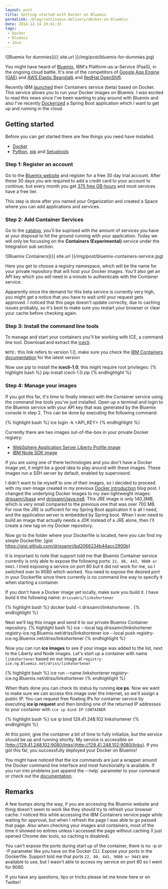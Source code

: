 ```yaml
---
layout: post
title: Getting started with Docker on Bluemix
permalink: /blog/continuous-delivery/docker-on-bluemix/
date: 2014-12-14 19:41:33
tags:
 - Docker
 - Bluemix
 - Java
---
```


![Bluemix for dummies]({{ site.url }}/img/post/bluemix-for-dummies.jpg)

You might have heard of [Bluemix](https://console.ng.Bluemix.net/ "Bluemix"), IBM's Platform-as-a-Service (PaaS), in the ongoing cloud battle. It's one of the competitors of [Google App Engine (GAE)](https://cloud.google.com/appengine/docs) and [AWS Elastic Beanstalk](http://aws.amazon.com/elasticbeanstalk/) and [RedHat OpenShift](https://www.openshift.com/).

Recently IBM [launched](https://developer.ibm.com/Bluemix/2014/12/04/ibm-containers-beta-docker/) their Containers service (beta) based on Docker. This service allows you to run your Docker images on Bluemix. I was excited to read this news since I've been wanting to play around with Bluemix and also I've recently [Dockerized](http://www.drissamri.be/blog/continuous-delivery/introducing-docker-java-developer/) a Spring Boot application which I want to get up and running in the cloud.

## Getting started

Before you can get started there are few things you need have installed.

*   [Docker](https://docs.docker.com/installation/)
*   [Python](https://www.python.org/downloads/), [pip](https://pip.pypa.io/en/latest/installing.html) and [Setuptools](https://pypi.python.org/pypi/setuptools)

### Step 1: Register an account

Go to the [Bluemix website](https://console.ng.Bluemix.net/) and register for a free 30 day trial account. After these 30 days you are required to add a credit card to your account to continue, but every month you get [375 free GB-hours](https://console.ng.Bluemix.net/#/pricing/cloudOEPaneId=pricing) and most services have a free tier.

This step is done after you named your Organization and created a Space where you can add applications and services.

### Step 2: Add Container Services

Go to the [catalog](https://console.ng.Bluemix.net/#/store/cloudOEPaneId=store), you'll be suprised with the amount of services you have at your disposal to hit the ground running with your application. Today we will only be focussing on the **Containers (Experimental)** service under the Integration sub section.

<div style="width: 680px">
![Bluemix Containers]({{ site.url }}/img/post/bluemix-containers-service.jpg)
</div>

Here you get to choose a registry namespace, which will be the name for your private repository that will host your Docker images. You'll also get an API key which you will need in a minute to authenticate with the Container service.

Apparently since the demand for this beta service is currently very high, you might get a notice that you have to wait until your request gets approved. I noticed that this page doesn't update correctly, due to caching issues probably, so it's best to make sure you restart your browser or clear your cache before checking again.

### Step 3: Install the command line tools

To manage and start your containers you'll be working with ICE, a command line tool. Download and extract the [icecli](https://static-ice.ng.Bluemix.net/icecli-1.0.zip).

 `NOTE:` this link refers to version 1.0, make sure you check the [IBM Containers documentation](http://www.stage1.ng.Bluemix.net/docs/#starters/index-gentopic3.html#containers) for the latest version

Now use pip to install the **icecli-1.0**, this might require root privileges:
{% highlight bash %}
 pip install icecli-1.0.zip
 {% endhighlight %}

### Step 4: Manage your images

If you got this far, it's time to finally interact with the Container service using the command line tools you've just installed. Open up a terminal and login to the Bluemix service with your API key that was generated by the Bluemix console in step 2\. This can be done by executing the following command:

{% highlight bash %}
 ice login -k <API_KEY>
{% endhighlight %}

Currently there are two images out-of-the-box in your private Docker registry:

*   [WebSphere Application Server Liberty Profile image](https://www.ng.Bluemix.net/docs/#starters/index-gentopic3.html#container_images_liberty)
*   [IBM Node SDK image](https://www.ng.Bluemix.net/docs/#starters/index-gentopic3.html#container_images_node)

If you are using one of there technologies and you don't have a Docker image yet, it might be a good idea to play around with these images. These images run a SSH server by default, enabled by supervisord.

I didn't want to tie myself to one of their images, so I decided to proceed with my own image created in my previous [Docker introduction](http://www.drissamri.be/blog/continuous-delivery/introducing-docker-java-developer/) blog post. I changed the underlying Docker images to my own lightweight images: [drissamri/base](https://registry.hub.docker.com/u/drissamri/base/dockerfile/) and [drissamri/java:jre8](https://registry.hub.docker.com/u/drissamri/base/dockerfile/). This JRE image is only 140,3MB, which is very small compared to the previous one that was over 700 MB. For now the JRE is sufficient for my Spring Boot application it is all I need, and the application server is embedded by Spring boot. When I ever need to build an image that actually needs a JDK instead of a JRE alone, then I'll create a new tag on my Docker repository.

Now go to the folder where your Dockerfile is located, here you can find my simple Dockerfile:
 [gist https://gist.github.com/drissamri/bd2066234b44acc2900b]

It is important to note that support told me that Bluemix Container service currently is only able to expose the following ports: `22, 80, 443, 9080 or 9443`. I tried exposing a service on port 80 but it did not work for me, so I switched over to 9080 which worked. You need to expose the desired port in your Dockerfile since there currently is no command line way to specify it when starting a container.

If you don't have a Docker image yet locally, make sure you build it. I have build it the following name: `drissamri/linkshortener`

{% highlight bash %}
docker build -t drissamri/linkshortener .
{% endhighlight %}

Next we'll tag this image and send it to our private Bluemix Container repository.
{% highlight bash %}
ice --local tag drissamri/linkshortener registry-ice.ng.Bluemix.net/driss/linkshortener
ice --local push registry-ice.ng.Bluemix.net/driss/linkshortener
{% endhighlight %}

Now you can run **ice images** to see if your image was added to the list, next to the Liberty and Node images.
Let's start up a container with name `linkshortener` based on our image at `registry-ice.ng.Bluemix.net/driss/linkshortener`

{% highlight bash %}
ice run --name linkshortener registry-ice.ng.Bluemix.net/driss/linkshortener
{% endhighlight %}

When thats done you can check its status by running **ice ps**. Now we want to make sure we can access this image over the internet, so we'll assign a public IP. You can request free floating IPs for container service by executing **ice ip request** and then binding one of the returned IP addresses to your container with `ice ip bind IP CONTAINER`

{% highlight bash %}
 ice ip bind 129.41.248.102 linkshortener
 {% endhighlight %}

At this point, give the container a bit of time to fully initialize, but the service should be up and running shortly. My service is accessible on [http://129.41.248.102:9080/links](http://129.41.248.102:9080/links). If you got this far, you successfully deployed your Docker on Bluemix!

You might have noticed that the ice commands are just a wrapper around the Docker command line interface and most functionality is available. If you run into problems just append the --help` parameter to your command or check out the [documentation](https://www.ng.Bluemix.net/docs/#starters/index-gentopic3.html).

## Remarks

A few bumps along the way, if you are accessing the Bluemix website and thing doesn't seem to work like they should try to refresh your browser cache. I noticed this while accessing the IBM Containers service page while waiting for approval, but when I refresh the page I was able to go passed that page. Also when checking your images and containers, most of the time it showed no entries unless I accessed the page without caching (I just opened Chrome dev tools, so caching is disabled).

You can't expose the ports during start up of the container, there is no -p or -P parameter like you have on the Docker CLI. Expose your ports in the Dockerfile. Support told me that ports `22, 80, 443, 9080 or 9443` are available to use, but I wasn't able to access my service on port 80 so I went for 9080.

If you have any questions, tips or tricks please let me know here or on Twitter!
